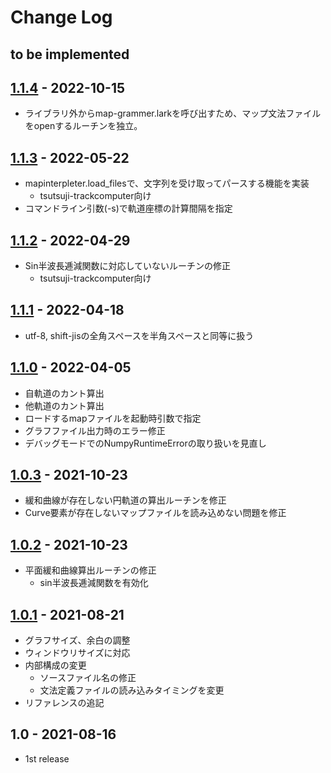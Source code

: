 # Change Log

## to be implemented

## [1.1.4] - 2022-10-15
- ライブラリ外からmap-grammer.larkを呼び出すため、マップ文法ファイルをopenするルーチンを独立。

## [1.1.3] - 2022-05-22
- mapinterpleter.load_filesで、文字列を受け取ってパースする機能を実装
  - tsutsuji-trackcomputer向け
- コマンドライン引数(-s)で軌道座標の計算間隔を指定

## [1.1.2] - 2022-04-29
- Sin半波長逓減関数に対応していないルーチンの修正
  - tsutsuji-trackcomputer向け

## [1.1.1] - 2022-04-18
- utf-8, shift-jisの全角スペースを半角スペースと同等に扱う

## [1.1.0] - 2022-04-05
- 自軌道のカント算出
- 他軌道のカント算出
- ロードするmapファイルを起動時引数で指定
- グラフファイル出力時のエラー修正
- デバッグモードでのNumpyRuntimeErrorの取り扱いを見直し

## [1.0.3] - 2021-10-23
- 緩和曲線が存在しない円軌道の算出ルーチンを修正
- Curve要素が存在しないマップファイルを読み込めない問題を修正

## [1.0.2] - 2021-10-23
- 平面緩和曲線算出ルーチンの修正
    - sin半波長逓減関数を有効化

## [1.0.1] - 2021-08-21
- グラフサイズ、余白の調整
- ウィンドウリサイズに対応
- 内部構成の変更
    - ソースファイル名の修正
    - 文法定義ファイルの読み込みタイミングを変更
- リファレンスの追記

## 1.0 - 2021-08-16
- 1st release

[1.0.1]: https://github.com/konawasabi/kobushi-trackviewer/compare/ver1.0...ver1.0.1
[1.0.2]: https://github.com/konawasabi/kobushi-trackviewer/compare/ver1.0.1...ver1.0.2
[1.0.3]: https://github.com/konawasabi/kobushi-trackviewer/compare/ver1.0.2...ver1.0.3
[1.1.0]: https://github.com/konawasabi/kobushi-trackviewer/compare/ver1.0.3...ver1.1.0
[1.1.1]: https://github.com/konawasabi/kobushi-trackviewer/compare/ver1.1.0...ver1.1.1
[1.1.2]: https://github.com/konawasabi/kobushi-trackviewer/compare/ver1.1.1...ver1.1.2
[1.1.3]: https://github.com/konawasabi/kobushi-trackviewer/compare/ver1.1.2...ver1.1.3
[1.1.4]: https://github.com/konawasabi/kobushi-trackviewer/compare/ver1.1.3...ver1.1.4

